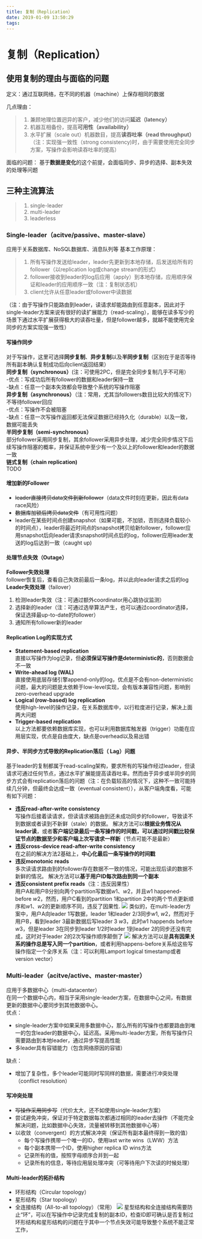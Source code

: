 ```yaml
---
title: 复制（Replication）
date: 2019-01-09 13:50:29
tags:
---
```

# 复制（Replication）

##  使用复制的理由与面临的问题
定义：通过互联网络，在不同的机器（machine）上保存相同的数据

几点理由：
>1. 兼顾地理位置迥异的客户，减少他们的访问**延迟（latency）**
>2. 机器互相备份，提高**可用性（availability）**
>3. 水平扩展（scale out）机器数目，提高**读吞吐率（read throughput）**（注：实现强一致性（strong consistency)时，由于需要使用完全同步方案，写操作会影响读吞吐率的提高）

面临的问题：
基于**数据是变化**的这个前提，会面临同步、异步的选择、副本失效的处理等问题

##  三种主流算法
>1. single-leader
>2. multi-leader
>3. leaderless
### Single-leader（acitve/passive、master-slave）
应用于关系数据库、NoSQL数据库、消息队列等
基本工作原理：
>1. 所有写操作发送给leader，leader先更新到本地存储，后发送给所有的follower（以replication log或change stream的形式）
>2. follower接收到leader的log后应用（apply）到本地存储，应用顺序保证和leader的应用顺序一致（注：复制状态机）
>3. client允许从任意leader或follower中读数据
>
（注：由于写操作只能路由到leader，读请求却能路由到任意副本，因此对于single-leader方案来说有很好的读扩展能力（read-scaling），能够在读多写少的场景下通过水平扩展获得极大的读吞吐量，但是follower越多，就越不能使用完全同步的方案实现强一致性）
#### 写操作同步
对于写操作，这里可选择**同步复制**、**异步复制**以及**半同步复制**（区别在于是否等待所有副本确认复制成功后向client返回结果）  
**同步复制（synchronous）**(注：可使用2PC，但是完全同步复制几乎不可用）  
 -优点：写成功后所有follower的数据和leader保持一致  
 -缺点：任意一个副本失效都会导致整个系统的写操作阻塞  
 **异步复制（asynchronous）**（注：常用，尤其当followers数目比较大的情况下）  
 不等待follower回应  
 -优点：写操作不会被阻塞  
 -缺点：任意一次写操作返回都无法保证数据已经持久化（durable）以及一致，数据可能丢失  
 **半同步复制（semi-synchronous）**  
 部分follower采用同步复制，其余follower采用异步处理，减少完全同步情况下后续写操作阻塞的概率，并保证系统中至少有一个及以上的follower和leader的数据一致  
**链式复制（chain replication)**  
TODO  

#### 增加新的Follower
- ~~leader直接拷贝data文件到新follower~~（data文件时刻在更新，因此有data race风险）
- ~~数据库加锁后拷贝data文件~~（有可用性问题）
- leader在某些时间点创建snapshot（如果可能，不加锁，否则选择负载较小的时间点），leader将最近时间点的snapshot拷贝给新follower，follower应用snapshot后向leader请求snapshot时间点后的log，follower应用leader发送的log后达到一致（caught up)

#### 处理节点失效（Outage）
**Follower失效处理**  
follower恢复后，查看自己失效前最后一条log，并以此向leader请求之后的log  
**Leader失效处理**（failover）  
1. 检测leader失效（注：可通过额外coordinator用心跳协议监测）
2. 选择新的leader（注：可通过选举算法产生，也可以通过coordinator选择，保证选择最up-to-date的follower）
3. 通知所有follower新的leader

#### Replication Log的实现方式
 - **Statement-based replication**  
直接以写操作为log记录，但**必须保证写操作是deterministic的**，否则数据会不一致
 - **Write-ahead log (WAL)**  
直接使用底层存储引擎append-only的log，优点是不会有non-deterministic问题，最大的问题是太依赖于low-level实现，会有版本兼容性问题，影响到zero-overhead upgrade
- **Logical (row-based) log replication**  
使用high-level的操作记录，在关系数据库中，以行粒度进行记录，解决上面两大问题
- **Trigger-based replication**  
以上方法都要依赖数据库实现，也可以利用数据库触发器（trigger）功能在应用层实现，优点是自由度大，缺点是overhead以及易出错

#### 异步、半同步方式导致的Replication落后（ Lag）问题
基于leader的复制都属于read-scaling架构，要求所有的写操作经过leader，但读请求可通过任何节点，通过水平扩展能提高读吞吐率。然而由于异步或半同步的同步方式会有replication落后的问题（注：在负载较高的情况下，这种不一致可能持续几分钟，但最终会达成一致（eventual consistent）），从客户端角度看，可能有如下问题：
- **违反read-after-write consistency**  
写操作后接着读请求，但读请求被路由到还未成功同步的follower，导致读不到数据或者读到不新鲜（stale）的数据。
解决方法可以**根据业务情况从leader读**，或者**客户端记录最后一条写操作的时间戳，可以通过时间戳比较保证节点的数据至少和客户端上次写请求一样新**（节点可能不是最新）
- **违反cross-device read-after-write consistency**  
在之前的解决方法2基础上，**中心化最后一条写操作的时间戳**
- **违反monotonic reads**  
多次读请求路由到的follower存在数据不一致的情况，可能出现后读的数据不新鲜的情况。
解决方法可以**基于用户ID每次路由到同一个副本**
- **违反consistent prefix reads**（注：违反因果性）  
用户A和用户B分别向两个partition写数据$w1$、$w2$，并且$w1$ happened-before $w2$，然而，用户C看到的partition 1和partition 2中的两个节点更新顺序和$w1$、$w2$的更新顺序不同，违反了因果性.
![](consistent_prefix_reads.PNG)
类似的，在multi-leader方案中，用户A向leader 1写数据，leader 1和leader 2/3同步$w1$, $w2$，然而对于用户B，看到leader 3最新数据后写leader 3 $w3$，此时$w1$ happends before $w3$，但是leader 3在同步到leader 1/2时leader 1到leader 2的同步还没有完成，这时对于leader 2的2次写操作顺序颠倒了
![](multi-leader-causality.PNG)
解决方法可以是**具有因果关系的操作总是写入同一个partition**，或者利用happens-before关系给这些写操作指定一个全序关系（注：可以利用Lamport logical timestamp或者version vector）

### Multi-leader（acitve/active、master-master）
应用于多数据中心（multi-datacenter）  
在同一个数据中心内，相当于采用single-leader方案，在数据中心之间，有数据更新的数据中心要同步到其他数据中心。  
优点：  
- single-leader方案中如果采用多数据中心，那么所有的写操作也都要路由到唯一的包含leader的数据中心，延迟高。采用multi-leader方案，所有写操作只需要路由到本地leader，通过异步写提高性能
- 多leader具有容错能力（包含网络原因的容错）

缺点：  
- 增加了复杂性，多个leader可能同时写同样的数据，需要进行冲突处理（conflict resolution）

#### 写冲突处理
- ~~写操作采用同步写~~（代价太大，还不如使用single-leader方案）
- 尝试避免冲突，保证对于特定数据每次都通过相同的leader去操作（不能完全解决问题，比如数据中心失效，流量被转移到其他数据中心等）
- 以收敛（convergent）的方式解决冲突（保证所有副本最终得到一致的值）
	- 每个写操作携带一个唯一的ID，使用last write wins（LWW）方法
	- 每个副本携带一个ID，使用higher replica ID wins方法
	- 记录所有的值，按照字母顺序合并到一起
	- 记录所有的信息，等待应用层处理冲突（可等待用户下次读的时候处理）
	
#### Multi-leader的拓扑结构
- 环形结构（Circular topology）
- 星形结构（Star topology）
- 全连接结构（All-to-all topology）（常用）
![](multi-leader-topologies.PNG)
星型结构和全连接结构需要防止“环”，可以在写操作中记录完成复制的副本ID，检查ID即可确认是否复制过
环形结构和星形结构的问题在于其中一个节点失效可能导致整个系统不能正常工作，


